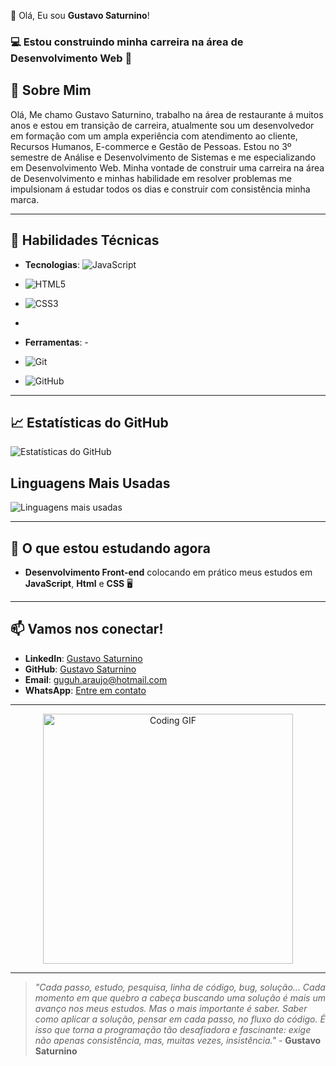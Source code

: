 👋 Olá, Eu sou **Gustavo Saturnino**!

### 💻 **Estou construindo minha carreira** na área de Desenvolvimento Web 🌟


## 🚀 **Sobre Mim**

Olá, Me chamo Gustavo Saturnino, trabalho na área de restaurante á muitos anos e estou em transição de carreira, atualmente sou um desenvolvedor em formação com um ampla experiência com atendimento ao cliente, Recursos Humanos, E-commerce e Gestão de Pessoas. Estou no 3º semestre de Análise e Desenvolvimento de Sistemas e me especializando em Desenvolvimento Web. Minha vontade de construir uma carreira na área de Desenvolvimento e minhas habilidade em resolver problemas me impulsionam á estudar todos os dias e construir com consistência minha marca. 

---

## 🔧 **Habilidades Técnicas**

- **Tecnologias**: ![JavaScript](https://img.shields.io/badge/-JavaScript-yellow)
-  ![HTML5](https://img.shields.io/badge/-HTML5-orange)
-  ![CSS3](https://img.shields.io/badge/-CSS3-blue)

- 
- **Ferramentas**: -
- ![Git](https://img.shields.io/badge/-Git-black)
- ![GitHub](https://img.shields.io/badge/-GitHub-lightgray)
---

## 📈 **Estatísticas do GitHub**
![Estatísticas do GitHub](https://github-readme-stats.vercel.app/api?username=Gustavo-Saturnino-1997&show_icons=true&theme=radical)  

## Linguagens Mais Usadas
![Linguagens mais usadas](https://github-readme-stats.vercel.app/api/top-langs/?username=Gustavo-Saturnino-1997&layout=compact&theme=radical)

---

## 🌱 **O que estou estudando agora**

- **Desenvolvimento Front-end** colocando em prático meus estudos em **JavaScript**, **Html** e **CSS** 🖥️
---

## 📫 **Vamos nos conectar!**

- **LinkedIn**: [Gustavo Saturnino](https://www.linkedin.com/in/gustavo-araujo-31a515250)
- **GitHub**: [Gustavo Saturnino](https://github.com/Gustavo-Saturnino-1997)
- **Email**: [guguh.araujo@hotmail.com](mailto:guguh.araujo@hotmail.com)
- **WhatsApp**: [Entre em contato](https://wa.me/5561999911234)

---

<p align="center">
  <img src="https://media.giphy.com/media/ZVik7pBtu9dNS/giphy.gif" alt="Coding GIF" width="400"/>
</p>

---
> _"Cada passo, estudo, pesquisa, linha de código, bug, solução... Cada momento em que quebro a cabeça buscando uma solução é mais um avanço nos meus estudos. Mas o mais importante é saber. Saber como aplicar a solução, pensar em cada passo, no fluxo do código. É isso que torna a programação tão desafiadora e fascinante: exige não apenas consistência, mas, muitas vezes, insistência."_ - **Gustavo Saturnino** 
